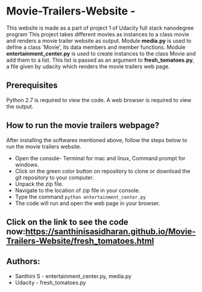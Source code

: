# Movie-Trailers-Website -
This website is made as a part of project 1 of Udacity full stack nanodegree program
This project takes different movies as instances to a class movie and renders a movie trailer website as output.
Module **media.py** is used to define a class 'Movie', its data members and member functions.
Module **entertainment_center.py** is used to create instances to the class Movie and add them to a list.
This list is passed as an argument to **fresh_tomatoes.py**, a file given by udacity which renders the movie trailers web page.

## Prerequisites
Python 2.7 is required to view the code.
A web browser is required to view the output.

##    How to run the movie trailers webpage?
  After installing the softwares mentioned above, follow the steps below to run the movie trailers website.
  - Open the console- Terminal for mac and linux, Command prompt for windows.
  - Click on the green color button on repository to clone or download the git repository to your computer.
  - Unpack the zip file.
  - Navigate to the location of zip file in your console.
  - Type the command 
    `python entertainment_center.py`
  - The code will run and open the web page in your browser.
  
## Click on the link to see the code now:https://santhinisasidharan.github.io/Movie-Trailers-Website/fresh_tomatoes.html

## Authors:
* Santhini S  - entertainment_center.py,
              media.py
* Udacity     - fresh_tomatoes.py

